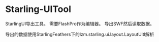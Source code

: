 Starling-UITool
===============

StarlingUI导出工具。 需要FlashPro作为编辑器。 导出SWF然后读取数据。

导出的数据使用StarlingFeathers下的lzm.starling.ui.layout.LayoutUitl解析